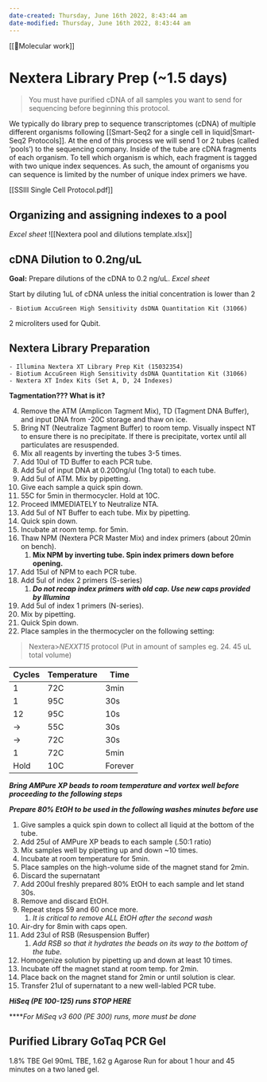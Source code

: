 ```yaml
---
date-created: Thursday, June 16th 2022, 8:43:44 am
date-modified: Thursday, June 16th 2022, 8:43:44 am
---
```

[[🧬Molecular work]]
# Nextera Library Prep (~1.5 days)

>You must have purified cDNA of all samples you want to send for sequencing before beginning this protocol.

We typically do library prep to sequence transcriptomes (cDNA) of multiple different organisms following [[Smart-Seq2 for a single cell in liquid|Smart-Seq2 Protocols]]. At the end of this process we will send 1 or 2 tubes (called ‘pools’) to the sequencing company. Inside of the tube are cDNA fragments of each organism. To tell which organism is which, each fragment is tagged with two unique index sequences. As such, the amount of organisms you can sequence is limited by the number of unique index primers we have. 

[[SSIII Single Cell Protocol.pdf]]

## Organizing and assigning indexes to a pool
*Excel sheet*
![[Nextera pool and dilutions template.xlsx]]

### 

## cDNA Dilution to 0.2ng/uL
**Goal:** Prepare dilutions of the cDNA to 0.2 ng/uL.
*Excel sheet*

Start by diluting 1uL of cDNA unless the initial concentration is lower than 2

```ad-kit
- Biotium AccuGreen High Sensitivity dsDNA Quantitation Kit (31066)
```
2 microliters used for Qubit.

## Nextera Library Preparation
```ad-kit
- Illumina Nextera XT Library Prep Kit (15032354)
- Biotium AccuGreen High Sensitivity dsDNA Quantitation Kit (31066)
- Nextera XT Index Kits (Set A, D, 24 Indexes)
```

**Tagmentation??? What is it?**

4. Remove the ATM (Amplicon Tagment Mix), TD (Tagment DNA Buffer), and input DNA from -20C storage and thaw on ice.
5. Bring NT (Neutralize Tagment Buffer) to room temp. Visually inspect NT to ensure there is no precipitate. If there is precipitate, vortex until all particulates are resuspended.
6. Mix all reagents by inverting the tubes 3-5 times.
7. Add 10ul of TD Buffer to each PCR tube.
8. Add 5ul of input DNA at 0.200ng/ul (1ng total) to each tube.
9. Add 5ul of ATM. Mix by pipetting.
10. Give each sample a quick spin down.
11. 55C for 5min in thermocycler. Hold at 10C.
12. Proceed IMMEDIATELY to Neutralize NTA.
13. Add 5ul of NT Buffer to each tube. Mix by pipetting.
14. Quick spin down.
15. Incubate at room temp. for 5min.
16. Thaw NPM (Nextera PCR Master Mix) and index primers (about 20min on bench). 
	1. **Mix NPM by inverting tube. Spin index primers down before opening.**
17. Add 15ul of NPM to each PCR tube.
18. Add 5ul of index 2 primers (S-series) 
	1. ***Do not recap index primers with old cap. Use new caps provided by Illumina***
19. Add 5ul of index 1 primers (N-series).
20. Mix by pipetting.
21. Quick Spin down.
22. Place samples in the thermocycler on the following setting:

>Nextera>*NEXXT15* protocol (Put in amount of samples eg. 24. 45 uL total volume)

| Cycles | Temperature | Time |
| ------ | ----------- | ---- |
| 1      | 72C         | 3min |
| 1      | 95C         | 30s  |
| 12     | 95C         | 10s  |
| →      | 55C         | 30s  |
| →      | 72C         | 30s  |
| 1      | 72C         | 5min |
| Hold   | 10C         | Forever     |

***Bring AMPure XP beads to room temperature and vortex well before proceeding to the following steps***

***Prepare 80% EtOH to be used in the following washes minutes before use***

1. Give samples a quick spin down to collect all liquid at the bottom of the tube.
2. Add 25ul of AMPure XP beads to each sample (.50:1 ratio)
3. Mix samples well by pipetting up and down ~10 times.
4. Incubate at room temperature for 5min.
5. Place samples on the high-volume side of the magnet stand for 2min.
6. Discard the supernatant
7. Add 200ul freshly prepared 80% EtOH to each sample and let stand 30s.
8. Remove and discard EtOH.
9. Repeat steps 59 and 60 once more.
	1. *It is critical to remove ALL EtOH after the second wash*
10. Air-dry for 8min with caps open.
11. Add 23ul of RSB (Resuspension Buffer) 
	1. *Add RSB so that it hydrates the beads on its way to the bottom of the tube.*
12. Homogenize solution by pipetting up and down at least 10 times.
13. Incubate off the magnet stand at room temp. for 2min.
14. Place back on the magnet stand for 2min or until solution is clear.
15. Transfer 21ul of supernatant to a new well-labled PCR tube.


*****HiSeq (PE 100-125) runs STOP HERE*****

*****For MiSeq v3 600 (PE 300) runs, more must be done*


## Purified Library GoTaq PCR Gel

1.8% TBE Gel
90mL TBE, 1.62 g Agarose
Run for about 1 hour and 45 minutes on a two laned gel.